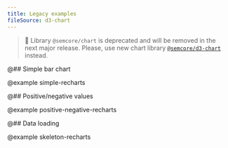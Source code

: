 ```yaml
---
title: Legacy examples
fileSource: d3-chart
---
```


> 🚨 Library `@semcore/chart` is deprecated and will be removed in the next major release. Please, use new chart library [`@semcore/d3-chart`](/data-display/area-chart/area-chart-d3-code/) instead.

@## Simple bar chart

@example simple-recharts

@## Positive/negative values

@example positive-negative-recharts

@## Data loading

@example skeleton-recharts
